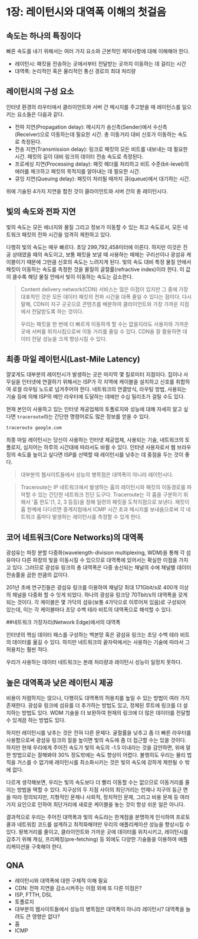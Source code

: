 # 1장: 레이턴시와 대역폭 이해의 첫걸음

## 속도는 하나의 특징이다

빠른 속도를 내기 위해서는 여러 가지 요소와 근본적인 제약사항에 대해 이해해야 한다.

* 레이턴시: 패킷을 전송하는 곳에서부터 전달받는 곳까지 이동하는 데 걸리는 시간
* 대역폭: 논리적인 혹은 물리적인 통신 경로의 최대 처리량

## 레이턴시의 구성 요소

인터넷 환경의 라우터에서 클라이언트와 서버 간 메시지를 주고받을 때 레이턴스를 일으키는 요소들은 다음과 같다.

* 전파 지연(Propagation delay): 메시지가 송신측(Sender)에서 수신측(Receiver)으로 이동하는데 필요한 시간. 총 이동거리 대비 신호가 이동하는 속도로 측정된다.
* 전송 지연(Transmission delay): 링크로 패킷의 모든 비트를 내보내는 데 필요한 시간. 패킷의 길이 대비 링크의 데이터 전송 속도로 측정된다.
* 프로세싱 지연(Processing delay): 패킷 헤더를 처리하고 비트 수준(bit-level)의 에러를 체크하고 패킷의 목적지를 알아내는 데 필요한 시간.
* 큐잉 지연(Queuing delay): 패킷이 처리될 때까지 큐(queue)에서 대기하는 시간.

위에 기술된 4가지 지연을 합친 것이 클라이언트와 서버 간의 총 레이턴시다.

## 빛의 속도와 전파 지연

빛의 속도는 모든 에너지와 물질 그리고 정보가 이동할 수 있는 최고 속도로서, 모든 네트워크 패킷의 전파 시간을 엄격히 제한하고 있다.

다행히 빛의 속도는 매우 빠르다. 초당 299,792,458미터에 이른다. 하지만 이것은 진공 상태였을 때의 속도이고, 보통 패킷을 보낼 때 사용하는 매체는 구리선이나 광섬유 케이블이기 때문에 그만큼 신호의 속도는 느려지게 된다. 빛의 속도 대비 특정 물질 안에서 패킷이 이동하는 속도를 측정한 것을 물질의 굴절률(refractive index)이라 한다. 이 값이 클수록 해당 물질 안에서 빛이 이동하는 속도는 감소한다.

> Content delivery network(CDN) 서비스는 많은 이점이 있지만 그 중에 가장 대표적인 것은 모든 데이터 패킷의 전파 시간을 대폭 줄일 수 있다는 점이다. 다시 말해, CDN이 지구 곳곳으로 콘텐츠를 배분하여 클라이언트와 가장 가까운 지점에서 전달받도록 하는 것이다.
>
> 우리는 패킷을 한 번에 더 빠르게 이동하게 할 수는 없을지라도 사용자와 가까운 곳에 서버를 위치시킴으로써 이동 거리를 줄일 수 있다. CDN을 잘 활용하면 데이터 전달 성능을 크게 향상시킬 수 있다.

## 최종 마일 레이턴시(Last-Mile Latency)

얄궃게도 대부분의 레이턴시가 발생하는 곳은 마지막 몇 킬로미터 지점이다. 집이나 사무실을 인터넷에 연결하기 위해서는 ISP가 각 지역에 케이블을 설치하고 신호를 취합하여 로컬 라우팅 노드로 넘겨주어야 한다. 네트워크의 연결방식, 라우팅 방법, 사용되는 기술 등에 의해 ISP의 메인 라우터에 도달하는 데에만 수십 밀리초가 걸릴 수도 있다.

현재 본인이 사용하고 있는 인터넷 제공업체의 토폴로지와 성능에 대해 자세히 알고 싶다면 `traceroute`라는 간단한 명령어로도 많은 정보를 얻을 수 있다.

```bash
traceroute google.com
```

최종 마일 레이턴시는 당신이 사용하는 인터넷 제공업체, 사용되는 기술, 네트워크의 토폴로지, 심지어는 하루의 시간대에 따라서도 바뀔 수 있다. 인터넷 사용자로서 웹 브라우징의 속도를 높이고 싶다면 ISP를 선택할 때 레이턴시를 낮추는 데 중점을 두는 것이 좋다.

> 대부분의 웹사이트들에서 성능의 병목점은 대역폭이 아니라 레이턴시다.

> Traceroute는 IP 네트워크에서 발생하는 홉의 레이턴시와 패킷의 이동경로를 파악할 수 있는 간단한 네트워크 진단 도구다. Traceroute는 각 홉을 구분하기 위해서 '홉 한도'(1, 2, 3 등등)을 정해 일련의 패킷을 도착지점으로 보낸다. 패킷이 홉 한꼐에 다다르면 중계지점에서 ICMP 시간 초과 메시지를 보내옴으로써 각 네트워크 홉마다 발생하는 레이턴시를 측정할 수 있게 한다.

## 코어 네트워크(Core Networks)의 대역폭

광섬유는 파장 분할 다중화(wavelength-division multiplexing, WDM)을 통해 각 섬유마다 다른 파장의 빛을 이동시킬 수 있으므로 대역폭에 있어서는 확실한 이점을 가지고 있다. 그러므로 광섬유 링크의 총 대역폭은 다중 송신되는 채널의 수에 채널별 데이터 전송률을 곱한 만큼의 값이다.

201년 초에 연구진들은 광섬유 링크를 이용하여 채널당 최대 171Gbit/s로 400개 이상의 채널을 다중화 할 수 잇게 되었다. 하나의 광섬유 링크당 70Tbit/s의 대역폭을 갖게 되는 것이다. 각 케이블은 몇 가닥의 섬유(보통 4가닥으로 이루어져 있음)로 구성되어 있는데, 이는 각 케이블마다 초당 수백 테라 비트의 대역폭으로 해석할 수 있다.

##네트워크 가장자리(Network Edge)에서의 대역폭

인터넷의 핵심 데이터 패스를 구성하는 백본망 혹은 광섬유 링크는 초당 수백 테라 비트의 데이터를 옮길 수 있다. 하지만 네트워크의 끝자락에서는 사용하는 기술에 따라서 그 허용치는 훨씬 적다.

우리가 사용하는 데이터 네트워크는 본래 처리량과 레이턴시 성능이 일정치 못하다.

## 높은 대역폭과 낮은 레이턴시 제공

비용이 저렴하지는 않으나, 다행히도 대역폭의 허용치를 높일 수 있는 방법이 여러 가지 존재한다. 광섬유 링크에 섬유를 더 추가하는 방법도 있고, 정체된 루트에 링크를 더 설치하는 방법도 있다. WDM 기술을 더 보완하여 현재의 링크에 더 많은 데이터를 전달할 수 있게끔 하는 방법도 있다.

하지만 레이턴시를 낮추는 것은 전혀 다른 문제다. 굴절률을 낮추고 좀 더 빠른 라우터를 사용함으로써 광섬유 링크의 질을 높이면 빛의 속도에 좀 더 접근할 수는 있을 것이다. 하지만 현재 우리에게 주어진 속도가 빛의 속도의 -1.5 이내라는 것을 감안하면, 위에 말한 방법으로는 잘해봐야 30% 정도밖에는 속도 향상이 어렵다. 불행히도 우리는 물리 법칙을 거스를 수 없기에 레이턴시를 최소화시키는 것은 빛의 속도에 강하게 제한될 수 밖에 없다.

다르게 생각해보면, 우리는 빛의 속도보다 더 빨리 이동할 수는 없으므로 이동거리를 줄이는 방법을 택할 수 있다. 지구상의 두 지점 사이의 최단거리는 언제나 지구의 둥근 면을 따라 정의되지만, 지형적인 문제나 사회적, 정치적인 문제, 그리고 비용 문제 등 여러 가지 요인으로 인하여 최단거리에 새로운 케이블을 놓는 것이 항상 쉬운 일은 아니다.

결과적으로 우리는 주어진 대역폭과 빛의 속도라는 한계점을 분명하게 인식하여 프로토콜과 네트워킹 코드를 설계하고 최적화해야만 우리의 애플리케이션 성능을 향상시킬 수 있다. 왕복거리를 줄이고, 클라이언트와 가까운 곳에 데이터를 위치시키고, 레이턴시를 감추기 위해 캐싱, 프리페칭(pre-fetching) 등 외에도 다양한 기술들을 이용하여 애플리케이션을 구축해야 한다.

## QNA

- 레이턴시와 대역폭에 대한 구체적 이해 필요
- CDN: 전파 지연을 감소시켜주는 이점 외에 또 다른 이점은?
- ISP, FTTH, DSL
- 토폴로지
- 대부분의 웹사이트들에서 성능의 병목점은 대역폭이 아니라 레이턴시? 대역폭을 늘려도 큰 영향은 없다?
- 홉
- ICMP
